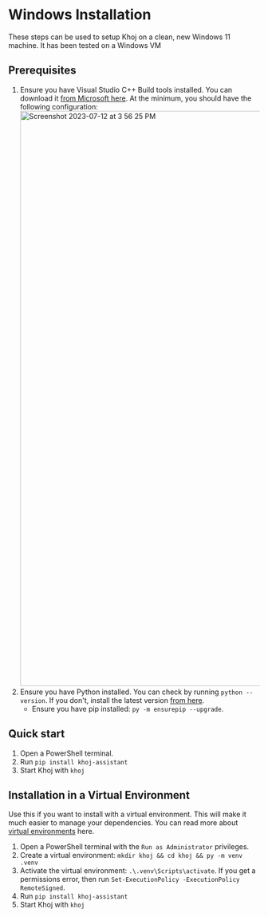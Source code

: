 # Windows Installation

These steps can be used to setup Khoj on a clean, new Windows 11 machine. It has been tested on a Windows VM

## Prerequisites
1. Ensure you have Visual Studio C++ Build tools installed. You can download it [from Microsoft here](https://visualstudio.microsoft.com/visual-cpp-build-tools/). At the minimum, you should have the following configuration:
    <img width="1152" alt="Screenshot 2023-07-12 at 3 56 25 PM" src="https://github.com/khoj-ai/khoj/assets/65192171/b506a858-2f5e-4c85-946b-5422d83f112a">
3. Ensure you have Python installed. You can check by running `python --version`. If you don't, install the latest version [from here](https://www.python.org/downloads/).
    - Ensure you have pip installed: `py -m ensurepip --upgrade`.

## Quick start
1. Open a PowerShell terminal.
7. Run `pip install khoj-assistant`
8. Start Khoj with `khoj`

## Installation in a Virtual Environment
Use this if you want to install with a virtual environment. This will make it much easier to manage your dependencies. You can read more about [virtual environments](https://packaging.python.org/en/latest/guides/installing-using-pip-and-virtual-environments/) here.

1. Open a PowerShell terminal with the `Run as Administrator` privileges.
5. Create a virtual environment: `mkdir khoj && cd khoj && py -m venv .venv`
6. Activate the virtual environment: `.\.venv\Scripts\activate`. If you get a permissions error, then run `Set-ExecutionPolicy -ExecutionPolicy RemoteSigned`.
7. Run `pip install khoj-assistant`
8. Start Khoj with `khoj`
